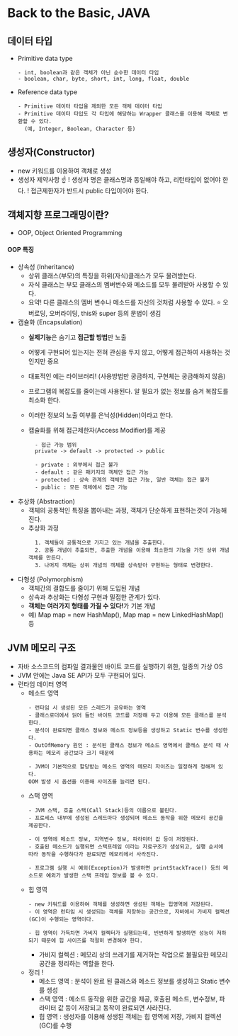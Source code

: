 # Back to the Basic, JAVA

## 데이터 타입
*  Primitive data type
    ```
    - int, boolean과 같은 객체가 아닌 순수한 데이터 타입
    - boolean, char, byte, short, int, long, float, double
    ```
  * Reference data type
    ```
    - Primitive 데이터 타입을 제외한 모든 객체 데이터 타입
    - Primitive 데이터 타입도 각 타입에 해당하는 Wrapper 클래스를 이용해 객체로 변환할 수 있다. 
      (예, Integer, Boolean, Character 등)
    ```

## 생성자(Constructor)
  - new 키워드를 이용하여 객체로 생성
  - 생성자 제약사항 ☝️
    ! 생성자 명은 클래스명과 동일해야 하고, 리턴타입이 없어야 한다.
    ! 접근제한자가 반드시 public 타입이어야 한다.


## 객체지향 프로그래밍이란?
- OOP, Object Oriented Programming


#### OOP 특징
  - 상속성 (Inheritance)
    - 상위 클래스(부모)의 특징을 하위(자식)클래스가 모두 물려받는다.
    - 자식 클래스는 부모 클래스의 멤버변수와 메소드를 모두 물려받아 사용할 수 있다.
    - 요약!
    다른 클래스의 멤버 변수나 메소드를 자신의 것처럼 사용할 수 있다.
    ⭐️ 오버로딩, 오버라이딩, this와 super 등의 문법이 생김
  - 캡슐화 (Encapsulation)
    - <b>실제기능</b>은 숨기고 <b>접근할 방법</b>만 노출
    - 어떻게 구현되어 있는지는 전혀 관심을 두지 않고, 어떻게 접근하여 사용하는 것인지만 중요
    - 대표적인 예는 라이브러리! (사용방법만 궁금하지, 구현체는 궁금해하지 않음)
    - 프로그램의 복잡도를 줄이는데 사용된다. 알 필요가 없는 정보를 숨겨 복잡도를 최소화 한다.
    - 이러한 정보의 노출 여부를 은닉성(Hidden)이라고 한다.
    - 캡슐화를 위해 접근제한자(Access Modifier)를 제공

      ```
        - 접근 가능 범위
        private -> default -> protected -> public

        - private : 외부에서 접근 불가
        - default : 같은 패키지의 객체만 접근 가능
        - protected : 상속 관계의 객체만 접근 가능, 일반 객체는 접근 불가
        - public : 모든 객체에서 접근 가능
      ```
  - 추상화 (Abstraction)
    - 객체의 공통적인 특징을 뽑아내는 과정, 객체가 단순하게 표현하는것이 가능해진다.
    - 추상화 과정
      ```
        1. 객체들이 공통적으로 가지고 있는 개념을 추출한다.
        2. 공통 개념이 추출되면, 추출한 개념을 이용해 최소한의 기능을 가진 상위 개념 객체를 만든다.
        3. 나머지 객체는 상위 개념의 객체를 상속받아 구현하는 형태로 변경한다.
      ```
  - 다형성 (Polymorphism)
    - 객체간의 결합도를 줄이기 위해 도입된 개념
    - 상속과 추상화는 다형성 구현과 밀접한 관계가 있다.
    - <b>객체는 여러가지 형태를 가질 수 있다!</b>가 기본 개념
    - 예) Map map = new HashMap(), Map map = new LinkedHashMap() 등

## JVM 메모리 구조
- 자바 소스코드의 컴파일 결과물인 바이트 코드를 실행하기 위한, 일종의 가상 OS
- JVM 안에는 Java SE API가 모두 구현되어 있다.
- 런타임 데이터 영역
  - 메소드 영역
    ```
    - 런타임 시 생성된 모든 스레드가 공유하는 영역
    - 클래스로더에서 읽어 들인 바이트 코드를 저장해 두고 이용해 모든 클래스를 분석한다.
    - 분석이 완료되면 클래스 정보와 메소드 정보등을 생성하고 Static 변수를 생성한다.
    - OutOfMemory 원인 : 분석된 클래스 정보가 메소드 영역에서 클래스 분석 때 사용하는 메모리 공간보다 크기 때문에

    - JVM이 기본적으로 할당받는 메소드 영역의 메모리 자이즈는 일정하게 정해져 있다.
    OOM 발생 시 옵션을 이용해 사이즈를 늘리면 된다.
    ```
  - 스택 영역
    ```
    - JVM 스택, 호출 스택(Call Stack)등의 이름으로 불린다.
    - 프로세스 내부에 생성된 스레드마다 생성되며 메소드 동작을 위한 메모리 공간을 제공한다.

    - 이 영역에 메소드 정보, 지역변수 정보, 파라미터 값 등이 저장된다.
    - 호출된 메소드가 실행되면 스택프레임 이라는 자료구조가 생성되고, 실행 순서에 따라 동작을 수행하다가 완료되면 메모리에서 사라진다.

    - 프로그램 실행 시 예외(Exception)가 발생하면 printStackTrace() 등의 메소드로 예외가 발생한 스택 프레임 정보를 볼 수 있다.
    ```
  - 힙 영역
    ```
    - new 키워드를 이용하여 객체를 생성하면 생성된 객체는 힙영역에 저장된다.
    - 이 영역은 런타임 시 생성되는 객체를 저장하는 공간으로, 자바에서 가비지 컬렉션(GC)이 수행되는 영역이다.

    - 힙 영역이 가득차면 가비지 컬렉터가 실행되는데, 빈번하게 발생하면 성능이 저하되기 때문에 힙 사이즈를 적절히 변경해야 한다.
    ```
    - 가비지 컬렉션 : 메모리 상의 쓰레기를 제거하는 작업으로 불필요한 메모리 공간을 정리하는 역할을 한다.
  - 정리 !
    - 메소드 영역 : 분석이 완료 된 클래스와 메소드 정보를 생성하고 Static 변수를 생성
    - 스택 영역 : 메소드 동작을 위한 공간을 제공, 호출된 메소드, 변수정보, 파라미터 값 등이 저장되고 동작이 완료되면 사라진다.
    - 힙 영역 : 생성자를 이용해 성생된 객체는 힙 영역에 저장, 가비지 컬렉션(GC)를 수행
